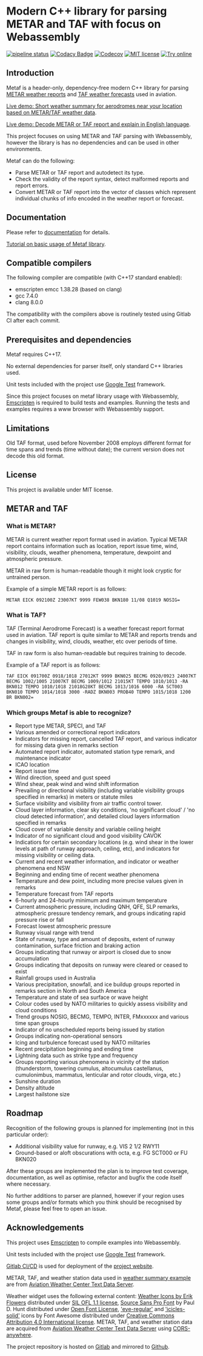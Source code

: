 # Modern C++ library for parsing METAR and TAF with focus on Webassembly

[![pipeline status](https://gitlab.com/nnaumenko/metaf/badges/master/pipeline.svg)](https://gitlab.com/nnaumenko/metaf/commits/master)
[![Codacy Badge](https://api.codacy.com/project/badge/Grade/785c3536264b4a90bd8d94e1a799d275)](https://www.codacy.com/manual/nnaumenko/metaf?utm_source=github.com&amp;utm_medium=referral&amp;utm_content=nnaumenko/metaf&amp;utm_campaign=Badge_Grade)
[![Codecov](https://codecov.io/gl/nnaumenko/metaf/branch/master/graph/badge.svg)](https://codecov.io/gl/nnaumenko/metaf)
[![MIT license](https://img.shields.io/github/license/nnaumenko/metaf)](LICENSE.md)
[![Try online](https://img.shields.io/badge/try-online-blue)](https://wandbox.org/permlink/NqVskzKVpZaQHasP)


## Introduction

Metaf is a header-only, dependency-free modern C++ library for parsing [METAR weather reports](https://en.wikipedia.org/wiki/METAR) and [TAF weather forecasts](https://en.wikipedia.org/wiki/Terminal_aerodrome_forecast) used in aviation.

[Live demo: Short weather summary for aerodromes near your location based on METAR/TAF weather data](https://nnaumenko.gitlab.io/metaf/examples/summary.html).

[Live demo: Decode METAR or TAF report and explain in English language](https://nnaumenko.gitlab.io/metaf/examples/explain.html).

This project focuses on using METAR and TAF parsing with Webassembly, however the library is has no dependencies and can be used in other environments.

Metaf can do the following:

* Parse METAR or TAF report and autodetect its type.
* Check the validity of the report syntax, detect malformed reports and report errors.
* Convert METAR or TAF report into the vector of classes which represent individual chunks of info encoded in the weather report or forecast.

## Documentation

Please refer to [documentation](https://nnaumenko.gitlab.io/metaf/docs/index.html) for details.

[Tutorial on basic usage of Metaf library](https://nnaumenko.gitlab.io/metaf/docs/getting_started.html).

## Compatible compilers

The following compiler are compatible (with C++17 standard enabled):

* emscripten emcc 1.38.28 (based on clang)
* gcc 7.4.0
* clang 8.0.0

The compatibility with the compilers above is routinely tested using Gitlab CI after each commit.

## Prerequisites and dependencies

Metaf requires C++17.

No external dependencies for parser itself, only standard C++ libraries used. 

Unit tests included with the project use [Google Test](https://github.com/abseil/googletest) framework.

Since this project focuses on metaf library usage with Webassembly, [Emscripten](emscripten.org) is required to build tests and examples. Running the tests and examples requires a www browser with Webassembly support.

## Limitations

Old TAF format, used before November 2008 employs different format for time spans and trends (time without date); the current version does not decode this old format.

## License

This project is available under MIT license.

## METAR and TAF

### What is METAR?

METAR is current weather report format used in aviation. Typical METAR report contains information such as location, report issue time, wind, visibility, clouds, weather phenomena, temperature, dewpoint and atmospheric pressure.

METAR in raw form is human-readable though it might look cryptic for untrained person.

Example of a simple METAR report is as follows: 

    METAR EICK 092100Z 23007KT 9999 FEW038 BKN180 11/08 Q1019 NOSIG=

### What is TAF?

TAF (Terminal Aerodrome Forecast) is a weather forecast report format used in aviation. TAF report is quite similar to METAR and reports trends and changes in visibility, wind, clouds, weather, etc over periods of time.

TAF in raw form is also human-readable but requires training to decode.

Example of a TAF report is as follows:

    TAF EICK 091700Z 0918/1018 27012KT 9999 BKN025 BECMG 0920/0923 24007KT BECMG 1002/1005 21007KT BECMG 1009/1012 21015KT TEMPO 1010/1013 -RA BKN012 TEMPO 1010/1018 21018G28KT BECMG 1013/1016 6000 -RA SCT003 BKN010 TEMPO 1014/1018 3000 -RADZ BKN003 PROB40 TEMPO 1015/1018 1200 BR BKN002=

### Which groups Metaf is able to recognize?

* Report type METAR, SPECI, and TAF
* Various amended or correctional report indicators
* Indicators for missing report, cancelled TAF report, and various indicator for missing data given in remarks section
* Automated report indicator, automated station type remark, and maintenance indicator
* ICAO location
* Report issue time
* Wind direction, speed and gust speed
* Wind shear, peak wind and wind shift information
* Prevailing or directional visibility (including variable visibility groups specified in remarks) in meters or statute miles
* Surface visibility and visibility from air traffic control tower.
* Cloud layer information, clear sky conditions, 'no significant cloud' / 'no cloud detected information', and detailed cloud layers information specified in remarks
* Cloud cover of variable density and variable ceiling height
* Indicator of no significant cloud and good visibility CAVOK
* Indicatiors for certain secondary locations (e.g. wind shear in the lower levels at path of runway approach, ceiling, etc), and indicators for missing visibility or ceiling data. 
* Current and recent weather information, and indicator or weather phenomena end NSW
* Beginning and ending time of recent weather phenomena
* Temperature and dew point, including more precise values given in remarks
* Temperature forecast from TAF reports
* 6-hourly and 24-hourly minimum and maximum temperature
* Current atmospheric pressure, including QNH, QFE, SLP remarks, atmospheric pressure tendency remark, and groups indicating rapid pressure rise or fall
* Forecast lowest atmospheric pressure
* Runway visual range with trend
* State of runway, type and amount of deposits, extent of runway contamination, surface friction and braking action
* Groups indicating that runway or airport is closed due to snow accumulation
* Groups indicating that deposits on runway were cleared or ceased to exist
* Rainfall groups used in Australia
* Various precipitation, snowfall, and ice buildup groups reported in remarks section in North and South America
* Temperature and state of sea surface or wave height
* Colour codes used by NATO militaries to quickly assess visibility and cloud conditions
* Trend groups NOSIG, BECMG, TEMPO, INTER, FMxxxxxx and various time span groups
* Indicator of no unscheduled reports being issued by station
* Groups indicating non-operational sensors
* Icing and turbulence forecast used by NATO militaries
* Recent precipitation beginning and ending time
* Lightning data such as strike type and frequency
* Groups reporting various phenomena in vicinity of the station (thunderstorm, towering cumulus, altocumulus castellanus, cumulonimbus, mammatus, lenticular and rotor clouds, virga, etc.)
* Sunshine duration
* Density altitude
* Largest hailstone size

## Roadmap

Recognition of the following groups is planned for implementing (not in this particular order):

* Additional visibility value for runway, e.g. VIS 2 1/2 RWY11
* Ground-based or aloft obscurations with octa, e.g. FG SCT000 or FU BKN020

After these groups are implemented the plan is to improve test coverage, documentation, as well as optimise, refactor and bugfix the code itself where necessary.

No further additions to parser are planned, however if your region uses some groups and/or formats which you think should be recognised by Metaf, please feel free to open an issue.

## Acknowledgements

This project uses [Emscripten](https://emscripten.org/) to compile examples into Webassembly.

Unit tests included with the project use [Google Test](https://github.com/abseil/googletest) framework.

[Gitlab CI/CD](https://docs.gitlab.com/ee/ci/) is used for deployment of the [project website](https://nnaumenko.gitlab.io/metaf/).

METAR, TAF, and weather station data used in [weather summary example](https://nnaumenko.gitlab.io/metaf/examples/summary.html) are from [Aviation Weather Center Text Data Server](https://www.aviationweather.gov/dataserver). 

Weather widget uses the following external content: [Weather Icons by Erik Flowers](http://weathericons.io) distributed under [SIL OFL 1.1 license](http://scripts.sil.org/OFL), [Source Sans Pro Font](https://fonts.google.com/specimen/Source+Sans+Pro) by Paul D. Hunt distributed under [Open Font License](http://scripts.sil.org/cms/scripts/page.php?site_id=nrsi&id=OFL_web), ['eye-regular'](https://fontawesome.com/icons/eye?style=regular) and ['icicles-solid'](https://fontawesome.com/icons/icicles?style=solid) icons by Font Awesome distributed under [Creative Commons Attribution 4.0 International license](https://fontawesome.com/license). METAR, TAF, and weather station data are acquired from [Aviation Weather Center Text Data Server](https://www.aviationweather.gov/dataserver) using [CORS-anywhere](https://cors-anywhere.herokuapp.com/).

The project repository is hosted on [Gitlab](https://about.gitlab.com/) and mirrored to [Github](https://github.com/).